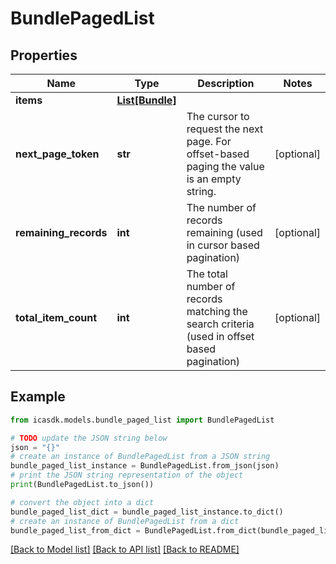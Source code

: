 # BundlePagedList


## Properties

Name | Type | Description | Notes
------------ | ------------- | ------------- | -------------
**items** | [**List[Bundle]**](Bundle.md) |  | 
**next_page_token** | **str** | The cursor to request the next page. For offset-based paging the value is an empty string. | [optional] 
**remaining_records** | **int** | The number of records remaining (used in cursor based pagination) | [optional] 
**total_item_count** | **int** | The total number of records matching the search criteria (used in offset based pagination) | [optional] 

## Example

```python
from icasdk.models.bundle_paged_list import BundlePagedList

# TODO update the JSON string below
json = "{}"
# create an instance of BundlePagedList from a JSON string
bundle_paged_list_instance = BundlePagedList.from_json(json)
# print the JSON string representation of the object
print(BundlePagedList.to_json())

# convert the object into a dict
bundle_paged_list_dict = bundle_paged_list_instance.to_dict()
# create an instance of BundlePagedList from a dict
bundle_paged_list_from_dict = BundlePagedList.from_dict(bundle_paged_list_dict)
```
[[Back to Model list]](../README.md#documentation-for-models) [[Back to API list]](../README.md#documentation-for-api-endpoints) [[Back to README]](../README.md)


